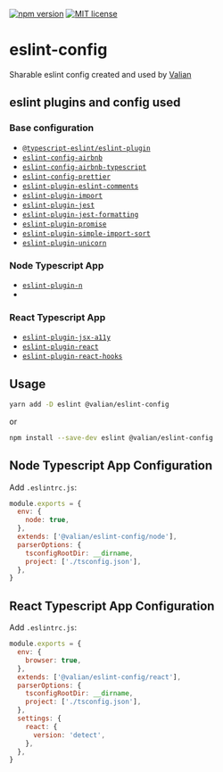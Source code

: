 <!-- markdownlint-disable -->

[![npm version](http://img.shields.io/npm/v/@valian/eslint-config.svg?style=flat)](https://npmjs.org/package/@valian/eslint-config 'View this project on npm')
[![MIT license](http://img.shields.io/badge/license-MIT-brightgreen.svg)](http://opensource.org/licenses/MIT)

<!-- markdownlint-restore -->

# eslint-config

Sharable eslint config created and used by [Valian](https://valian.ca)

## eslint plugins and config used

### Base configuration

- [`@typescript-eslint/eslint-plugin`](https://www.npmjs.com/package/@typescript-eslint/eslint-plugin)
- [`eslint-config-airbnb`](https://www.npmjs.com/package/eslint-config-airbnb)
- [`eslint-config-airbnb-typescript`](https://www.npmjs.com/package/eslint-config-airbnb-typescript)
- [`eslint-config-prettier`](https://www.npmjs.com/package/eslint-config-prettier)
- [`eslint-plugin-eslint-comments`](https://www.npmjs.com/package/eslint-plugin-eslint-comments)
- [`eslint-plugin-import`](https://www.npmjs.com/package/eslint-plugin-import)
- [`eslint-plugin-jest`](https://www.npmjs.com/package/eslint-plugin-jest)
- [`eslint-plugin-jest-formatting`](https://www.npmjs.com/package/eslint-plugin-jest-formatting)
- [`eslint-plugin-promise`](https://www.npmjs.com/package/eslint-plugin-promise)
- [`eslint-plugin-simple-import-sort`](https://www.npmjs.com/package/eslint-plugin-simple-import-sort)
- [`eslint-plugin-unicorn`](https://www.npmjs.com/package/eslint-plugin-unicorn)

### Node Typescript App

- [`eslint-plugin-n`](https://www.npmjs.com/package/eslint-plugin-n)
-

### React Typescript App

- [`eslint-plugin-jsx-a11y`](https://www.npmjs.com/package/eslint-plugin-jsx-a11y)
- [`eslint-plugin-react`](https://www.npmjs.com/package/eslint-plugin-react)
- [`eslint-plugin-react-hooks`](https://www.npmjs.com/package/eslint-plugin-react-hooks)

## Usage

```sh
yarn add -D eslint @valian/eslint-config
```

or

```sh
npm install --save-dev eslint @valian/eslint-config
```

## Node Typescript App Configuration

Add `.eslintrc.js`:

```js
module.exports = {
  env: {
    node: true,
  },
  extends: ['@valian/eslint-config/node'],
  parserOptions: {
    tsconfigRootDir: __dirname,
    project: ['./tsconfig.json'],
  },
}
```

## React Typescript App Configuration

Add `.eslintrc.js`:

```js
module.exports = {
  env: {
    browser: true,
  },
  extends: ['@valian/eslint-config/react'],
  parserOptions: {
    tsconfigRootDir: __dirname,
    project: ['./tsconfig.json'],
  },
  settings: {
    react: {
      version: 'detect',
    },
  },
}
```
